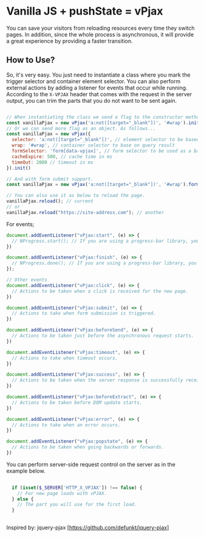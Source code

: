 # Vanilla JS + pushState = vPjax
You can save your visitors from reloading resources every time they switch pages. In addition, since the whole process is asynchronous, it will provide a great experience by providing a faster transition.

## How to Use?
So, it's very easy. You just need to instantiate a class where you mark the trigger selector and container element selector. 
You can also perform external actions by adding a listener for events that occur while running.
According to the `X-VPJAX` header that comes with the request in the server output, you can trim the parts that you do not want to be sent again.

```js

// When instantiating the class we send a flag to the constructor method pointing to the trigger and the container.
const vanillaPjax = new vPjax('a:not([target="_blank"])', '#wrap').init()
// Or we can send more flag as an object. As follows...
const vanillaPjax = new vPjax({
  selector: 'a:not([target="_blank"])', // element selector to be based on if clicked
  wrap: '#wrap', // container selector to base on query result
  formSelector: 'form[data-vpjax]', // form selector to be used as a basis for form submission operations
  cacheExpire: 500, // cache time in ms
  timeOut: 2000 // timeout in ms
}).init()

// And with form submit support.
const vanillaPjax = new vPjax('a:not([target="_blank"])', '#wrap').form('[data-vpjax]').init()

// You can also use it as below to reload the page.
vanillaPjax.reload(); // current
// or
vanillaPjax.reload("https://site-address.com"); // another
```
For events;
```js
document.addEventListener("vPjax:start", (e) => {
  // NProgress.start(); // If you are using a progress-bar library, you can use it as in the example.
})

document.addEventListener("vPjax:finish", (e) => {
  // NProgress.done(); // If you are using a progress-bar library, you can use it as in the example.
});

// Other events
document.addEventListener("vPjax:click", (e) => {
  // Actions to be taken when a click is received for the new page.
})

document.addEventListener("vPjax:submit", (e) => {
  // Actions to take when form submission is triggered.
})

document.addEventListener("vPjax:beforeSend", (e) => {
  // Actions to be taken just before the asynchronous request starts.
})

document.addEventListener("vPjax:timeout", (e) => {
  // Actions to take when timeout occurs.
})

document.addEventListener("vPjax:success", (e) => {
  // Actions to be taken when the server response is successfully received.
})

document.addEventListener("vPjax:beforeExtract", (e) => {
  // Actions to be taken before DOM update starts.
})

document.addEventListener("vPjax:error", (e) => {
  // Actions to take when an error occurs.
})

document.addEventListener("vPjax:popstate", (e) => {
  // Actions to be taken when going backwards or forwards.
})
```

You can perform server-side request control on the server as in the example below.
```php
  
  if (isset($_SERVER['HTTP_X_VPJAX']) !== false) {
    // For new page loads with vPJAX.
  } else {
    // The part you will use for the first load.
  }
  
```
Inspired by: jquery-pjax [https://github.com/defunkt/jquery-pjax]
